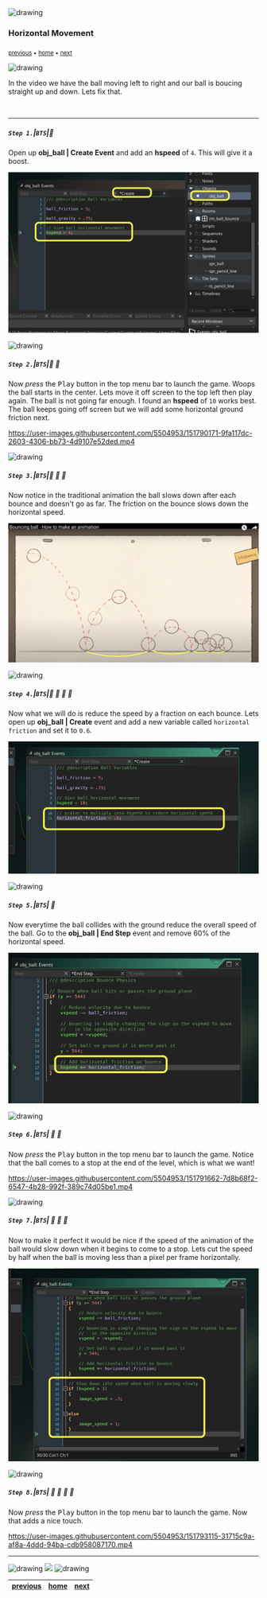 <img src="https://via.placeholder.com/1000x4/45D7CA/45D7CA" alt="drawing" height="4px"/>

### Horizontal Movement

<sub>[previous](../) • [home](../README.md#user-content-gms2-background-tiles--sprites---table-of-contents) • [next](../)</sub>

<img src="https://via.placeholder.com/1000x4/45D7CA/45D7CA" alt="drawing" height="4px"/>

In the video we have the ball moving left to right and our ball is boucing straight up and down.  Lets fix that.

<br>

---


##### `Step 1.`\|`BTS`|:small_blue_diamond:

Open up **obj_ball | Create Event** and add an **hspeed** of `4`.  This will give it a boost.

![add hspeed of 4 to ball](images/addHspeedToBall.png)

<img src="https://via.placeholder.com/500x2/45D7CA/45D7CA" alt="drawing" height="2px" alt = ""/>

##### `Step 2.`\|`BTS`|:small_blue_diamond: :small_blue_diamond: 

Now *press* the <kbd>Play</kbd> button in the top menu bar to launch the game. Woops the ball starts in the center.  Lets move it off screen to the top left then play again.  The ball is not going far enough.  I found an **hspeed** of `10` works best. The ball keeps going off screen but we will add some horizontal ground friction next.

https://user-images.githubusercontent.com/5504953/151790171-9fa117dc-2603-4306-bb73-4d9107e52ded.mp4

<img src="https://via.placeholder.com/500x2/45D7CA/45D7CA" alt="drawing" height="2px" alt = ""/>

##### `Step 3.`\|`BTS`|:small_blue_diamond: :small_blue_diamond: :small_blue_diamond:

Now notice in the traditional animation the ball slows down after each bounce and doesn't go as far.  The friction on the bounce slows down the horizontal speed.

![illustration of ground friction](images/nonElasticBouncing.png)

<img src="https://via.placeholder.com/500x2/45D7CA/45D7CA" alt="drawing" height="2px" alt = ""/>

##### `Step 4.`\|`BTS`|:small_blue_diamond: :small_blue_diamond: :small_blue_diamond: :small_blue_diamond:

Now what we will do is reduce the speed by a fraction on each bounce.  Lets open up **obj_ball | Create** event and add a new variable called `horizontal friction` and set it to `0.6`.

![alt_text](images/horFriction.png)

<img src="https://via.placeholder.com/500x2/45D7CA/45D7CA" alt="drawing" height="2px" alt = ""/>

##### `Step 5.`\|`BTS`| :small_orange_diamond:

Now everytime the ball collides with the ground reduce the overall speed of the ball.  Go to the **obj_ball | End Step** event and remove 60% of the horizontal speed.

![remove 60% of horizontal speed on ground collision](images/hspeedEndStep.png)

<img src="https://via.placeholder.com/500x2/45D7CA/45D7CA" alt="drawing" height="2px" alt = ""/>

##### `Step 6.`\|`BTS`| :small_orange_diamond: :small_blue_diamond:

Now *press* the <kbd>Play</kbd> button in the top menu bar to launch the game. Notice that the ball comes to a stop at the end of the level, which is what we want!

https://user-images.githubusercontent.com/5504953/151791662-7d8b68f2-6547-4b28-992f-389c74d05be1.mp4

<img src="https://via.placeholder.com/500x2/45D7CA/45D7CA" alt="drawing" height="2px" alt = ""/>

##### `Step 7.`\|`BTS`| :small_orange_diamond: :small_blue_diamond: :small_blue_diamond:

Now to make it perfect it would be nice if the speed of the animation of the ball would slow down when it begins to come to a stop. Lets cut the speed by half when the ball is moving less than a pixel per frame horizontally.

![ball animation slows down as it stops](images/ballSlowsDownAtStop.png)

<img src="https://via.placeholder.com/500x2/45D7CA/45D7CA" alt="drawing" height="2px" alt = ""/>

##### `Step 8.`\|`BTS`| :small_orange_diamond: :small_blue_diamond: :small_blue_diamond: :small_blue_diamond:

Now *press* the <kbd>Play</kbd> button in the top menu bar to launch the game. Now that adds a nice touch.  

https://user-images.githubusercontent.com/5504953/151793115-31715c9a-af8a-4ddd-94ba-cdb958087170.mp4

___


<img src="https://via.placeholder.com/1000x4/dba81a/dba81a" alt="drawing" height="4px" alt = ""/>

<img src="https://via.placeholder.com/1000x100/45D7CA/000000/?text=Next Up - ADD NEXT PAGE">

<img src="https://via.placeholder.com/1000x4/dba81a/dba81a" alt="drawing" height="4px" alt = ""/>

| [previous](../)| [home](../README.md#user-content-gms2-background-tiles--sprites---table-of-contents) | [next](../)|
|---|---|---|
